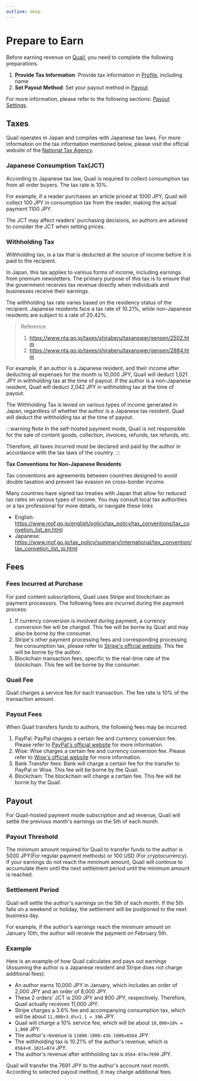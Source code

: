 ```yaml
---
outline: deep
---
```


# Prepare to Earn

Before earning revenue on [Quail](https://quail.ink), you need to complete the following preparations.

1. **Provide Tax Information**: Provide tax information in [Profile](https://quail.ink/dashboard/profile/payout), including name
2. **Set Payout Method**: Set your payout method in [Payout](https://quail.ink/dashboard/profile/payout)

For more information, please refer to the following sections: [Payout Settings](./payout-settings).

## Taxes

Quail operates in Japan and complies with Japanese tax laws. For more information on the tax information mentioned below, please visit the official website of the [National Tax Agency](https://www.nta.go.jp).

### Japanese Consumption Tax(JCT)

According to Japanese tax law, Quail is required to collect consumption tax from all order buyers. The tax rate is 10%.

For example, if a reader purchases an article priced at 1000 JPY, Quail will collect 100 JPY in consumption tax from the reader, making the actual payment 1100 JPY.

The JCT may affect readers' purchasing decisions, so authors are advised to consider the JCT when setting prices.

### Withholding Tax

Withholding tax, is a tax that is deducted at the source of income before it is paid to the recipient.

In Japan, this tax applies to various forms of income, including earnings from premium newsletters. The primary purpose of this tax is to ensure that the government receives tax revenue directly when individuals and businesses receive their earnings.

The withholding tax rate varies based on the residency status of the recipient. Japanese residents face a tax rate of 10.21%, while non-Japanese residents are subject to a rate of 20.42%.

> Reference
>
> 1. https://www.nta.go.jp/taxes/shiraberu/taxanswer/gensen/2502.htm
> 2. https://www.nta.go.jp/taxes/shiraberu/taxanswer/gensen/2884.htm

For example, if an author is a Japanese resident, and their income after deducting all expenses for the month is 10,000 JPY, Quail will deduct 1,021 JPY in withholding tax at the time of payout. If the author is a non-Japanese resident, Quail will deduct 2,042 JPY in withholding tax at the time of payout.

The Withholding Tax is levied on various types of income generated in Japan, regardless of whether the author is a Japanese tax resident. Quail will deduct the withholding tax at the time of payout.

:::warning Note
In the self-hosted payment mode, Quail is not responsible for the sale of content goods, collection, invoices, refunds, tax refunds, etc.

Therefore, all taxes incurred must be declared and paid by the author in accordance with the tax laws of the country.
:::

**Tax Conventions for Non-Japanese Residents**

Tax conventions are agreements between countries designed to avoid double taxation and prevent tax evasion on cross-border income.

Many countries have signed tax treaties with Japan that allow for reduced tax rates on various types of income. You may consult local tax authorities or a tax professional for more details, or navigate these links

- English: https://www.mof.go.jp/english/policy/tax_policy/tax_conventions/tax_convetion_list_en.html
- Japanese: https://www.mof.go.jp/tax_policy/summary/international/tax_convention/tax_convetion_list_jp.html

## Fees

### Fees Incurred at Purchase

For paid content subscriptions, Quail uses Stripe and blockchain as payment processors. The following fees are incurred during the payment process:

1. If currency conversion is involved during payment, a currency conversion fee will be charged. This fee will be borne by Quail and may also be borne by the consumer.
2. Stripe's other payment processing fees and corresponding processing fee consumption tax, please refer to [Stripe's official website](https://stripe.com/en-jp/pricing). This fee will be borne by the author.
3. Blockchain transaction fees, specific to the real-time rate of the blockchain. This fee will be borne by the consumer.

### Quail Fee

Quail charges a service fee for each transaction. The fee rate is 10% of the transaction amount.

### Payout Fees

When Quail transfers funds to authors, the following fees may be incurred:

1. PayPal: PayPal charges a certain fee and currency conversion fee. Please refer to [PayPal's official website](https://www.paypal.com/us/webapps/mpp/paypal-fees) for more information.
2. Wise: Wise charges a certain fee and currency conversion fee. Please refer to [Wise's official website](https://wise.com/jp/pricing/) for more information.
3. Bank Transfer fees: Bank will charge a certain fee for the transfer to PayPal or Wise. This fee will be borne by the Quail.
4. Blockchain: The blockchain will charge a certain fee. This fee will be borne by the Quail.

## Payout

For Quail-hosted payment mode subscription and ad revenue, Quail will settle the previous month's earnings on the 5th of each month.

### Payout Threshold

The minimum amount required for Quail to transfer funds to the author is 5000 JPY(For regular payment methods) or 100 USD (For cryptocurrency). If your earnings do not reach the minimum amount, Quail will continue to accumulate them until the next settlement period until the minimum amount is reached.

### Settlement Period

Quail will settle the author's earnings on the 5th of each month. If the 5th falls on a weekend or holiday, the settlement will be postponed to the next business day.

For example, if the author's earnings reach the minimum amount on January 10th, the author will receive the payment on February 5th.

### Example

Here is an example of how Quail calculates and pays out earnings (Assuming the author is a Japanese resident and Stripe does not charge additional fees):

- An author earns 10,000 JPY in January, which includes an order of 2,000 JPY and an order of 8,000 JPY.
- These 2 orders' JCT is 200 JPY and 800 JPY, respectively. Therefore, Quail actually receives 11,000 JPY.
- Stripe charges a 3.6% fee and accompanying consumption tax, which will be about `11,000×3.6%×1.1 = 396` JPY.
- Quail will charge a 10% service fee, which will be about `10,000×10% = 1,000` JPY.
- The author's revenue is `11000-1000-436-1000=8564` JPY.
- The withholding tax is 10.21% of the author's revenue, which is `8564×0.1021=874` JPY.
- The author's revenue after withholding tax is `8564-874=7690` JPY.

Quail will transfer the 7691 JPY to the author's account next month. According to selected payout method, it may charge additional fees.
